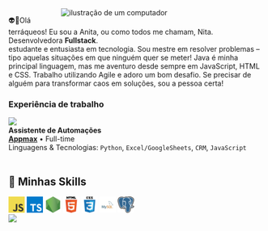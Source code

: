 
<img src="https://raw.githubusercontent.com/MicaelliMedeiros/micaellimedeiros/master/image/computer-illustration.png" alt="ilustração de um computador" min-width="400px" max-width="400px" width="400px" align="right">


<p align="left"> 
👽👾Olá terráqueos! Eu sou a Anita, ou como todos me chamam, Nita.
Desenvolvedora <strong>Fullstack</strong>.<br>
estudante e entusiasta em tecnologia.
Sou mestre em resolver problemas – tipo aquelas situações em que ninguém quer se meter! 
Java é minha principal linguagem, mas me aventuro desde sempre em JavaScript, HTML e CSS.
Trabalho utilizando Agile e adoro um bom desafio. Se precisar de alguém para transformar caos em soluções, sou a pessoa certa!
</p>

### Experiência de trabalho

<img src="https://github.com/user-attachments/assets/705b9c43-5299-4b06-95b3-7d555a1a4dfe" align="left" width="90px" min-width="90px" max-width="90px">\
**Assistente de Automações** \
[**Appmax**](https://appmax.com.br//) • Full-time \
Linguagens & Tecnologias: `Python`, `Excel/GoogleSheets`, `CRM`, `JavaScript`\
<br/>

## 🚀 Minhas Skills
<code><img height="32" src="https://raw.githubusercontent.com/github/explore/80688e429a7d4ef2fca1e82350fe8e3517d3494d/topics/javascript/javascript.png" alt="Javascript"/></code>
<code><img height="32" src="https://raw.githubusercontent.com/github/explore/80688e429a7d4ef2fca1e82350fe8e3517d3494d/topics/typescript/typescript.png" alt="Typescript"/></code>
<code><img height="32" src="https://raw.githubusercontent.com/github/explore/80688e429a7d4ef2fca1e82350fe8e3517d3494d/topics/nodejs/nodejs.png" alt="Nodejs"/></code>
<code><img height="32" src="https://raw.githubusercontent.com/github/explore/80688e429a7d4ef2fca1e82350fe8e3517d3494d/topics/html/html.png" alt="HTML5"/></code>
<code><img height="32" src="https://raw.githubusercontent.com/github/explore/80688e429a7d4ef2fca1e82350fe8e3517d3494d/topics/css/css.png" alt="CSS"/></code>
<code><img height="32" src="https://raw.githubusercontent.com/github/explore/80688e429a7d4ef2fca1e82350fe8e3517d3494d/topics/mysql/mysql.png" alt="MySQL"/></code>
<code><img height="32" src="https://raw.githubusercontent.com/github/explore/80688e429a7d4ef2fca1e82350fe8e3517d3494d/topics/postgresql/postgresql.png" alt="PostegreSQL"/><code>
<code><img height="31" src="https://github.com/user-attachments/assets/3cd229aa-8fdd-4a59-8ae0-e4208d85d7b3"/><code>

